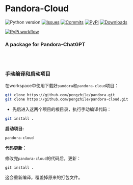 # Pandora-Cloud

![Python version](https://img.shields.io/badge/python-%3E%3D3.7-green)
[![Issues](https://img.shields.io/github/issues-raw/pengzhile/pandora-cloud)](https://github.com/pengzhile/pandora-cloud/issues)
[![Commits](https://img.shields.io/github/last-commit/pengzhile/pandora-cloud/master)](https://github.com/pengzhile/pandora-cloud/commits/master)
[![PyPi](https://img.shields.io/pypi/v/pandora-cloud.svg)](https://pypi.python.org/pypi/pandora-cloud)
[![Downloads](https://static.pepy.tech/badge/pandora-cloud)](https://pypi.python.org/pypi/pandora-cloud)

[![PyPi workflow](https://github.com/pengzhile/pandora-cloud/actions/workflows/python-publish.yml/badge.svg)](https://github.com/pengzhile/pandora-cloud/actions/workflows/python-publish.yml)

### A package for Pandora-ChatGPT

<br><br>
### 手动编译和启动项目

在workspace中使用下载好`pandora`和`pandora-cloud`项目：

```sh
git clone https://github.com/pengzhile/pandora.git
git clone https://github.com/pengzhile/pandora-cloud.git
```

- 先后进入这两个项目的根目录，执行手动编译代码：

```sh
git install .
```

**启动项目:**

```sh
pandora-cloud
```



**代码更新：**

修改完`pandora-cloud`的代码后，更新：

```
git install .
```

这会重新编译，覆盖掉原来的打包文件。